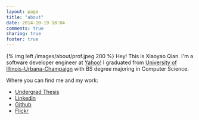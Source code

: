```yaml
---
layout: page
title: "about"
date: 2014-10-19 18:04
comments: true
sharing: true
footer: true
---
```

{% img left /images/about/prof.jpeg 200 %}
Hey! This is Xiaoyao Qian. I'm a software developer engineer at [Yahoo!](http://www.yahoo.com) I graduated from [University of Illinois-Urbana-Champaign](http://illinois.edu) with BS degree majoring in Computer Science.  

Where you can find me and my work:  

- [Undergrad Thesis](https://dl.dropboxusercontent.com/u/19981920/thesis.pdf)
- [Linkedin](http://www.linkedin.com/pub/xiaoyao-qian/1b/a70/756‎)
- [Github](https://github.com/xiaoyao1991)
- [Flickr](http://www.flickr.com/photos/bluesforarottenafternoon/)